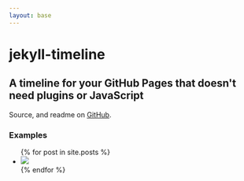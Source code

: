 ```yaml
---
layout: base
---
```


# jekyll-timeline
## A timeline for your GitHub Pages that doesn't need plugins or JavaScript

Source, and readme on [GitHub](https://github.com/A-m-e-y/ECE_510_Documentation).

### Examples 

<ul class="timeline-examples">
  {% for post in site.posts %}
    <li class="post summary">
      <a href="{{ site.baseurl }}{{ post.url }}" title="{{ post.title }}">
        <!-- <p>{{ post.title }}</p> -->
        <img src="{{ site.baseurl }}/screencaps{{ post.id }}.png" />
      </a>
    </li>
  {% endfor %}
</ul>









